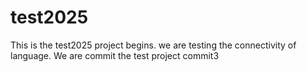 # test2025
This is the test2025 project begins.
we are testing the connectivity of language.
We are commit the test project commit3
